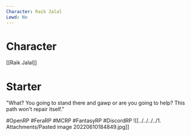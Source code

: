 ```yaml
---
Character: Raik Jalal
Lewd: No
---
```

# Character
[[Raik Jalal]]

# Starter
"What? You going to stand there and gawp or are you going to help? This path won't repair itself." 

#OpenRP #FeraRP #MCRP #FantasyRP #DiscordRP
![[../../../../1. Attachments/Pasted image 20220610184849.jpg]]